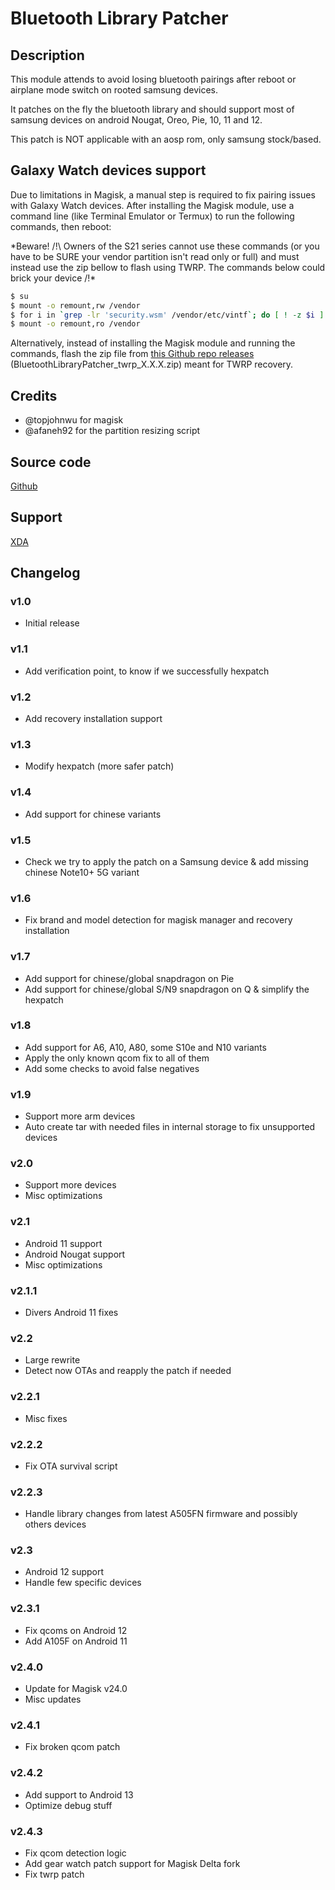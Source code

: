 # Bluetooth Library Patcher

## Description

This module attends to avoid losing bluetooth pairings after reboot or airplane mode switch on rooted samsung devices.

It patches on the fly the bluetooth library and should support most of samsung devices on android Nougat, Oreo, Pie, 10, 11 and 12.

This patch is NOT applicable with an aosp rom, only samsung stock/based.

## Galaxy Watch devices support

Due to limitations in Magisk, a manual step is required to fix pairing issues with Galaxy Watch devices. After installing the Magisk module, use a command line (like Terminal Emulator or Termux) to run the following commands, then reboot:

*Beware! /!\ Owners of the S21 series cannot use these commands (or you have to be SURE your vendor partition isn't read only or full) and must instead use the zip bellow to flash using TWRP. The commands below could brick your device /!\*

```bash
$ su
$ mount -o remount,rw /vendor
$ for i in `grep -lr 'security.wsm' /vendor/etc/vintf`; do [ ! -z $i ] && sed -i "$((`awk '/security.wsm/ {print FNR}' $i`-1)),/<\/hal>/d" $i; done
$ mount -o remount,ro /vendor
```

Alternatively, instead of installing the Magisk module and running the commands, flash the zip file from [this Github repo releases](https://github.com/3arthur6/BluetoothLibraryPatcher/releases) (BluetoothLibraryPatcher_twrp_X.X.X.zip) meant for TWRP recovery.

## Credits

- @topjohnwu for magisk
- @afaneh92 for the partition resizing script

## Source code

[Github](https://github.com/Magisk-Modules-Repo/BluetoothLibraryPatcher)

## Support

[XDA](https://forum.xda-developers.com/galaxy-note-9/development/zip-libbluetooth-patcher-fix-losing-t4017735)

## Changelog

### v1.0

- Initial release

### v1.1

- Add verification point, to know if we successfully hexpatch

### v1.2

- Add recovery installation support

### v1.3

- Modify hexpatch (more safer patch)

### v1.4

- Add support for chinese variants

### v1.5

- Check we try to apply the patch on a Samsung device & add missing chinese Note10+ 5G variant

### v1.6

- Fix brand and model detection for magisk manager and recovery installation

### v1.7

- Add support for chinese/global snapdragon on Pie
- Add support for chinese/global S/N9 snapdragon on Q & simplify the hexpatch

### v1.8

- Add support for A6, A10, A80, some S10e and N10 variants
- Apply the only known qcom fix to all of them
- Add some checks to avoid false negatives

### v1.9

- Support more arm devices
- Auto create tar with needed files in internal storage to fix unsupported devices

### v2.0

- Support more devices
- Misc optimizations

### v2.1

- Android 11 support
- Android Nougat support
- Misc optimizations

### v2.1.1

- Divers Android 11 fixes

### v2.2

- Large rewrite
- Detect now OTAs and reapply the patch if needed

### v2.2.1

- Misc fixes

### v2.2.2

- Fix OTA survival script

### v2.2.3

- Handle library changes from latest A505FN firmware and possibly others devices

### v2.3

- Android 12 support
- Handle few specific devices

### v2.3.1

- Fix qcoms on Android 12
- Add A105F on Android 11

### v2.4.0

- Update for Magisk v24.0
- Misc updates

### v2.4.1

- Fix broken qcom patch

### v2.4.2

- Add support to Android 13
- Optimize debug stuff

### v2.4.3

- Fix qcom detection logic
- Add gear watch patch support for Magisk Delta fork
- Fix twrp patch

